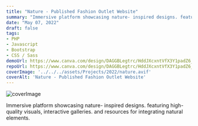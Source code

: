 ```yaml
---
title: "Nature - Published Fashion Outlet Website"
summary: "Immersive platform showcasing nature- inspired designs. featuring high-quality visuals, interactive galleries. and resources for integrating natural elements."
date: "May 07, 2022"
draft: false
tags:
- PHP
- Javascript
- Bootstrap
- CSS / Sass
demoUrl: https://www.canva.com/design/DAGGBLegtrc/HddJXcxntVfX3Y1padZ6_g/edit
repoUrl: https://www.canva.com/design/DAGGBLegtrc/HddJXcxntVfX3Y1padZ6_g/edit
coverImage: '../../../assets/Projects/2022/nature.avif'
coverAlt: 'Nature - Published Fashion Outlet Website'
---
```


![coverImage](../../../assets/Projects/2022/nature.avif)

Immersive platform showcasing nature- inspired designs. featuring high-quality visuals, interactive galleries. and resources for integrating natural elements.
